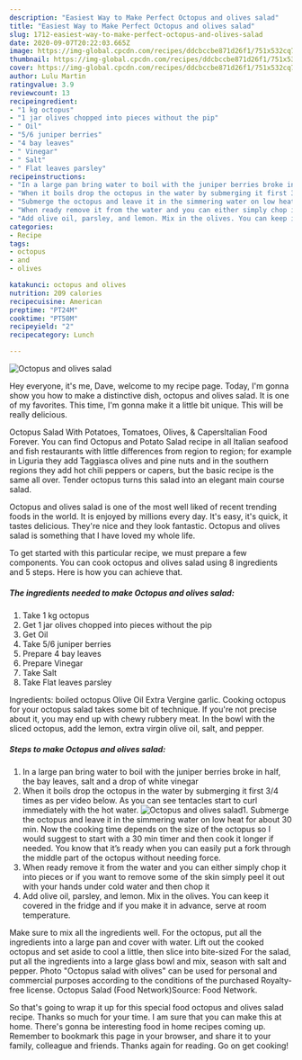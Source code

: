 ```yaml
---
description: "Easiest Way to Make Perfect Octopus and olives salad"
title: "Easiest Way to Make Perfect Octopus and olives salad"
slug: 1712-easiest-way-to-make-perfect-octopus-and-olives-salad
date: 2020-09-07T20:22:03.665Z
image: https://img-global.cpcdn.com/recipes/ddcbccbe871d26f1/751x532cq70/octopus-and-olives-salad-recipe-main-photo.jpg
thumbnail: https://img-global.cpcdn.com/recipes/ddcbccbe871d26f1/751x532cq70/octopus-and-olives-salad-recipe-main-photo.jpg
cover: https://img-global.cpcdn.com/recipes/ddcbccbe871d26f1/751x532cq70/octopus-and-olives-salad-recipe-main-photo.jpg
author: Lulu Martin
ratingvalue: 3.9
reviewcount: 13
recipeingredient:
- "1 kg octopus"
- "1 jar olives chopped into pieces without the pip"
- " Oil"
- "5/6 juniper berries"
- "4 bay leaves"
- " Vinegar"
- " Salt"
- " Flat leaves parsley"
recipeinstructions:
- "In a large pan bring water to boil with the juniper berries broke in half, the bay leaves, salt and a drop of white vinegar"
- "When it boils drop the octopus in the water by submerging it first 3/4 times as per video below. As you can see tentacles start to curl immediately with the hot water."
- "Submerge the octopus and leave it in the simmering water on low heat for about 30 min. Now the cooking time depends on the size of the octopus so I would suggest to start with a 30 min timer and then cook it longer if needed. You know that it’s ready when you can easily put a fork through the middle part of the octopus without needing force."
- "When ready remove it from the water and you can either simply chop it into pieces or if you want to remove some of the skin simply peel it out with your hands under cold water and then chop it"
- "Add olive oil, parsley, and lemon. Mix in the olives. You can keep it covered in the fridge and if you make it in advance, serve at room temperature."
categories:
- Recipe
tags:
- octopus
- and
- olives

katakunci: octopus and olives 
nutrition: 209 calories
recipecuisine: American
preptime: "PT24M"
cooktime: "PT50M"
recipeyield: "2"
recipecategory: Lunch

---
```



![Octopus and olives salad](https://img-global.cpcdn.com/recipes/ddcbccbe871d26f1/751x532cq70/octopus-and-olives-salad-recipe-main-photo.jpg)

Hey everyone, it's me, Dave, welcome to my recipe page. Today, I'm gonna show you how to make a distinctive dish, octopus and olives salad. It is one of my favorites. This time, I'm gonna make it a little bit unique. This will be really delicious.

Octopus Salad With Potatoes, Tomatoes, Olives, &amp; CapersItalian Food Forever. You can find Octopus and Potato Salad recipe in all Italian seafood and fish restaurants with little differences from region to region; for example in Liguria they add Taggiasca olives and pine nuts and in the southern regions they add hot chili peppers or capers, but the basic recipe is the same all over. Tender octopus turns this salad into an elegant main course salad.

Octopus and olives salad is one of the most well liked of recent trending foods in the world. It is enjoyed by millions every day. It's easy, it's quick, it tastes delicious. They're nice and they look fantastic. Octopus and olives salad is something that I have loved my whole life.


To get started with this particular recipe, we must prepare a few components. You can cook octopus and olives salad using 8 ingredients and 5 steps. Here is how you can achieve that.

<!--inarticleads1-->

##### The ingredients needed to make Octopus and olives salad:

1. Take 1 kg octopus
1. Get 1 jar olives chopped into pieces without the pip
1. Get  Oil
1. Take 5/6 juniper berries
1. Prepare 4 bay leaves
1. Prepare  Vinegar
1. Take  Salt
1. Take  Flat leaves parsley


Ingredients: boiled octopus Olive Oil Extra Vergine garlic. Cooking octopus for your octopus salad takes some bit of technique. If you&#39;re not precise about it, you may end up with chewy rubbery meat. In the bowl with the sliced octopus, add the lemon, extra virgin olive oil, salt, and pepper. 

<!--inarticleads2-->

##### Steps to make Octopus and olives salad:

1. In a large pan bring water to boil with the juniper berries broke in half, the bay leaves, salt and a drop of white vinegar
1. When it boils drop the octopus in the water by submerging it first 3/4 times as per video below. As you can see tentacles start to curl immediately with the hot water.
<img src="//assets-global.cpcdn.com/assets/icons/button_play-2c75c40dde080a61004c1f40b05d8f140eaff45d7e9e6481dc71c63d2e7c4909.png" alt="Octopus and olives salad">1. Submerge the octopus and leave it in the simmering water on low heat for about 30 min. Now the cooking time depends on the size of the octopus so I would suggest to start with a 30 min timer and then cook it longer if needed. You know that it’s ready when you can easily put a fork through the middle part of the octopus without needing force.
1. When ready remove it from the water and you can either simply chop it into pieces or if you want to remove some of the skin simply peel it out with your hands under cold water and then chop it
1. Add olive oil, parsley, and lemon. Mix in the olives. You can keep it covered in the fridge and if you make it in advance, serve at room temperature.


Make sure to mix all the ingredients well. For the octopus, put all the ingredients into a large pan and cover with water. Lift out the cooked octopus and set aside to cool a little, then slice into bite-sized For the salad, put all the ingredients into a large glass bowl and mix, season with salt and pepper. Photo &#34;Octopus salad with olives&#34; can be used for personal and commercial purposes according to the conditions of the purchased Royalty-free license. Octopus Salad (Food Network)Source: Food Network. 

So that's going to wrap it up for this special food octopus and olives salad recipe. Thanks so much for your time. I am sure that you can make this at home. There's gonna be interesting food in home recipes coming up. Remember to bookmark this page in your browser, and share it to your family, colleague and friends. Thanks again for reading. Go on get cooking!
